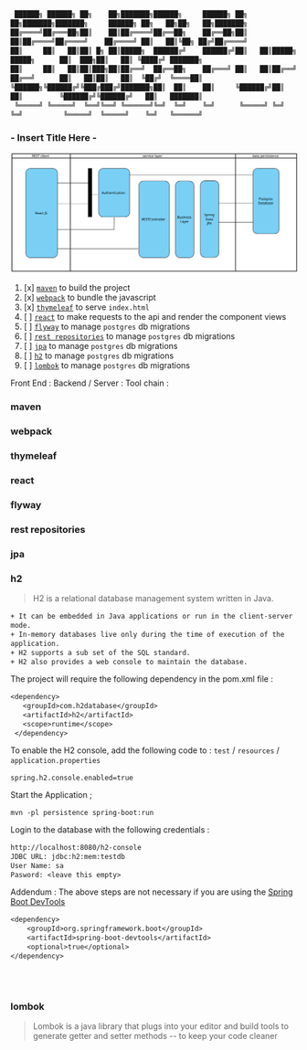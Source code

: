 ```
 ██████╗ ██████╗ ██╗    ██╗███████╗██████╗     ██████╗ ██╗   ██╗███████╗███████╗     ██████╗ ██╗   ██╗██╗   ██╗███████╗
██╔════╝██╔═══██╗██║    ██║██╔════╝██╔══██╗    ██╔══██╗██║   ██║██╔════╝██╔════╝    ██╔════╝ ██║   ██║╚██╗ ██╔╝██╔════╝
██║     ██║   ██║██║ █╗ ██║█████╗  ██████╔╝    ██████╔╝██║   ██║█████╗  █████╗      ██║  ███╗██║   ██║ ╚████╔╝ ███████╗
██║     ██║   ██║██║███╗██║██╔══╝  ██╔══██╗    ██╔═══╝ ██║   ██║██╔══╝  ██╔══╝      ██║   ██║██║   ██║  ╚██╔╝  ╚════██║
╚██████╗╚██████╔╝╚███╔███╔╝███████╗██║  ██║    ██║     ╚██████╔╝██║     ██║         ╚██████╔╝╚██████╔╝   ██║   ███████║
 ╚═════╝ ╚═════╝  ╚══╝╚══╝ ╚══════╝╚═╝  ╚═╝    ╚═╝      ╚═════╝ ╚═╝     ╚═╝          ╚═════╝  ╚═════╝    ╚═╝   ╚══════╝
```

### - Insert Title Here -


<img src="./Acebook.svg">

01. [x] [`maven`](#maven) to build the project <br>
02. [x] [`webpack`](#webpack) to bundle the javascript <br>
03. [x] [`thymeleaf`](#thymeleaf) to serve `index.html` <br>
04. [ ] [`react`](#react) to make requests to the api and render the component views <br>
05. [ ] [`flyway`](#flyway) to manage `postgres` db migrations <br>
06. [ ] [`rest repositories`](#rest-repositories) to manage `postgres` db migrations <br>
07. [ ] [`jpa`](#jpa) to manage `postgres` db migrations <br>
08. [ ] [`h2`](#h2) to manage `postgres` db migrations <br>
10. [ ] [`lombok`](#lombok) to manage `postgres` db migrations <br>


Front End :
Backend / Server :
Tool chain :


### maven
### webpack
### thymeleaf
### react
### flyway
### rest repositories
### jpa


### h2

> H2 is a relational database management system written in Java.
```
+ It can be embedded in Java applications or run in the client-server mode.
+ In-memory databases live only during the time of execution of the application.
+ H2 supports a sub set of the SQL standard.
+ H2 also provides a web console to maintain the database.
```

The project will require the following dependency in the pom.xml file :
```
<dependency>
   <groupId>com.h2database</groupId>
   <artifactId>h2</artifactId>
   <scope>runtime</scope>
 </dependency>
```
To enable the H2 console, add the following code to :
`test` / `resources` / `application.properties`

```
spring.h2.console.enabled=true
```
Start the Application ;
```
mvn -pl persistence spring-boot:run
```

Login to the database with the following credentials :
```
http://localhost:8080/h2-console
JDBC URL: jdbc:h2:mem:testdb
User Name: sa
Pasword: <leave this empty>
```

Addendum : The above steps are not necessary if you are using the [Spring Boot DevTools](https://docs.spring.io/spring-boot/docs/current/reference/html/using-boot-devtools.html "Spring Boot DevTools")
```
<dependency>
    <groupId>org.springframework.boot</groupId>
    <artifactId>spring-boot-devtools</artifactId>
    <optional>true</optional>
</dependency>
```
<br>
<br>

### lombok

> Lombok is a java library that plugs into your editor and build tools
> to generate getter and setter methods -- to keep your code cleaner